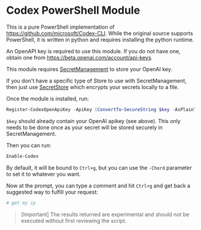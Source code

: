# Codex PowerShell Module

This is a pure PowerShell implementation of https://github.com/microsoft/Codex-CLI.
While the original source supports PowerShell, it is written in python and requires
installing the python runtime.

An OpenAPI key is required to use this module.
If you do not have one, obtain one from https://beta.openai.com/account/api-keys.

This module requires [SecretManagement](https://www.powershellgallery.com/packages/Microsoft.PowerShell.SecretManagement)
to store your OpenAI key.

If you don't have a specific type of Store to use with SecretManagement,
then just use [SecretStore](https://www.powershellgallery.com/packages/Microsoft.PowerShell.SecretStore)
which encrypts your secrets locally to a file.

Once the module is installed, run:

```powershell
Register-CodexOpenApiKey -ApiKey (ConvertTo-SecureString $key -AsPlainText -Force)
```

`$key` should already contain your OpenAI apikey (see above).
This only needs to be done once as your secret will be stored securely in SecretManagement.

Then you can run:

```powershell
Enable-Codex
```

By default, it will be bound to `Ctrl+g`, but you can use the `-Chord` parameter to set it to whatever you want.

Now at the prompt, you can type a comment and hit `Ctrl+g` and get back a suggested way to fulfill your request:

```powershell
# get my ip
```

>[Important] The results returned are experimental and should not be executed without first reviewing the script.
